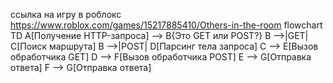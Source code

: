 ссылка на игру в роблокс  https://www.roblox.com/games/15217885410/Others-in-the-room
flowchart TD
    A[Получение HTTP-запроса] --> B{Это GET или POST?}
    B -->|GET| C[Поиск маршрута]
    B -->|POST| D[Парсинг тела запроса]
    C --> E[Вызов обработчика GET]
    D --> F[Вызов обработчика POST]
    E --> G[Отправка ответа]
    F --> G[Отправка ответа]
